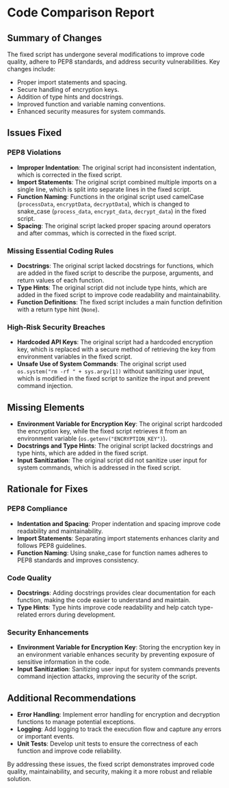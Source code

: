 # Code Comparison Report

## Summary of Changes
The fixed script has undergone several modifications to improve code quality, adhere to PEP8 standards, and address security vulnerabilities. Key changes include:
- Proper import statements and spacing.
- Secure handling of encryption keys.
- Addition of type hints and docstrings.
- Improved function and variable naming conventions.
- Enhanced security measures for system commands.

## Issues Fixed

### PEP8 Violations
- **Improper Indentation**: The original script had inconsistent indentation, which is corrected in the fixed script.
- **Import Statements**: The original script combined multiple imports on a single line, which is split into separate lines in the fixed script.
- **Function Naming**: Functions in the original script used camelCase (`processData`, `encryptData`, `decryptData`), which is changed to snake_case (`process_data`, `encrypt_data`, `decrypt_data`) in the fixed script.
- **Spacing**: The original script lacked proper spacing around operators and after commas, which is corrected in the fixed script.

### Missing Essential Coding Rules
- **Docstrings**: The original script lacked docstrings for functions, which are added in the fixed script to describe the purpose, arguments, and return values of each function.
- **Type Hints**: The original script did not include type hints, which are added in the fixed script to improve code readability and maintainability.
- **Function Definitions**: The fixed script includes a main function definition with a return type hint (`None`).

### High-Risk Security Breaches
- **Hardcoded API Keys**: The original script had a hardcoded encryption key, which is replaced with a secure method of retrieving the key from environment variables in the fixed script.
- **Unsafe Use of System Commands**: The original script used `os.system("rm -rf " + sys.argv[1])` without sanitizing user input, which is modified in the fixed script to sanitize the input and prevent command injection.

## Missing Elements
- **Environment Variable for Encryption Key**: The original script hardcoded the encryption key, while the fixed script retrieves it from an environment variable (`os.getenv("ENCRYPTION_KEY")`).
- **Docstrings and Type Hints**: The original script lacked docstrings and type hints, which are added in the fixed script.
- **Input Sanitization**: The original script did not sanitize user input for system commands, which is addressed in the fixed script.

## Rationale for Fixes

### PEP8 Compliance
- **Indentation and Spacing**: Proper indentation and spacing improve code readability and maintainability.
- **Import Statements**: Separating import statements enhances clarity and follows PEP8 guidelines.
- **Function Naming**: Using snake_case for function names adheres to PEP8 standards and improves consistency.

### Code Quality
- **Docstrings**: Adding docstrings provides clear documentation for each function, making the code easier to understand and maintain.
- **Type Hints**: Type hints improve code readability and help catch type-related errors during development.

### Security Enhancements
- **Environment Variable for Encryption Key**: Storing the encryption key in an environment variable enhances security by preventing exposure of sensitive information in the code.
- **Input Sanitization**: Sanitizing user input for system commands prevents command injection attacks, improving the security of the script.

## Additional Recommendations
- **Error Handling**: Implement error handling for encryption and decryption functions to manage potential exceptions.
- **Logging**: Add logging to track the execution flow and capture any errors or important events.
- **Unit Tests**: Develop unit tests to ensure the correctness of each function and improve code reliability.

By addressing these issues, the fixed script demonstrates improved code quality, maintainability, and security, making it a more robust and reliable solution.

